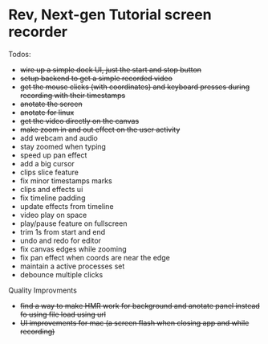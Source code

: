 # Rev, Next-gen Tutorial screen recorder

Todos:

- ~~wire up a simple dock UI, just the start and stop button~~
- ~~setup backend to get a simple recorded video~~
- ~~get the mouse clicks (with coordinates) and keyboard presses during recording with their timestamps~~
- ~~anotate the screen~~
- ~~anotate for linux~~
- ~~get the video directly on the canvas~~
- ~~make zoom in and out effect on the user activity~~
- add webcam and audio
- stay zoomed when typing
- speed up pan effect
- add a big cursor
- clips slice feature
- fix minor timestamps marks
- clips and effects ui
- fix timeline padding
- update effects from timeline
- video play on space
- play/pause feature on fullscreen
- trim 1s from start and end
- undo and redo for editor
- fix canvas edges while zooming
- fix pan effect when coords are near the edge
- maintain a active processes set
- debounce multiple clicks

Quality Improvments

- ~~find a way to make HMR work for background and anotate panel instead fo using file load using url~~
- ~~UI improvements for mac (a screen flash when closing app and while recording)~~

